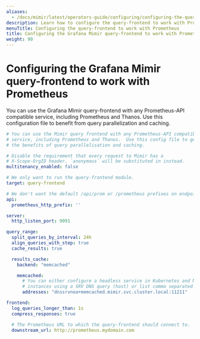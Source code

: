```yaml
---
aliases:
  - /docs/mimir/latest/operators-guide/configuring/configuring-the-query-frontend-work-with-prometheus/
description: Learn how to configure the query-frontend to work with Prometheus.
menuTitle: Configuring the query-frontend to work with Prometheus
title: Configuring the Grafana Mimir query-frontend to work with Prometheus
weight: 90
---
```


# Configuring the Grafana Mimir query-frontend to work with Prometheus

You can use the Grafana Mimir query-frontend with any Prometheus-API compatible
service, including Prometheus and Thanos. Use this configuration file to
benefit from query parallelization and caching.

<!-- prettier-ignore-start -->
[embedmd]:# (../../../configurations/prometheus-frontend.yml)
```yml
# You can use the Mimir query frontend with any Prometheus-API compatible
# service, including Prometheus and Thanos.  Use this config file to get
# the benefits of query parallelisation and caching.

# Disable the requirement that every request to Mimir has a
# X-Scope-OrgID header. `anonymous` will be substituted in instead.
multitenancy_enabled: false

# We only want to run the query-frontend module.
target: query-frontend

# We don't want the default /api/prom or /prometheus prefixes on endpoints.
api:
  prometheus_http_prefix: ''

server:
  http_listen_port: 9091

query_range:
  split_queries_by_interval: 24h
  align_queries_with_step: true
  cache_results: true

  results_cache:
    backend: "memcached"

    memcached:
      # You can either configure a headless service in Kubernetes and Mimir will discover the individual
      # instances using a SRV DNS query (host) or list comma separated memcached addresses.
      addresses: "dnssrvnoa+memcached.mimir.svc.cluster.local:11211"

frontend:
  log_queries_longer_than: 1s
  compress_responses: true

  # The Prometheus URL to which the query-frontend should connect to.
  downstream_url: http://prometheus.mydomain.com
```
<!-- prettier-ignore-end -->
